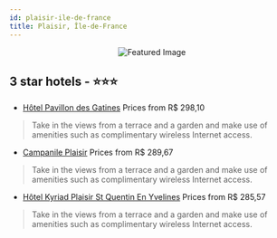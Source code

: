 ```yaml
---
id: plaisir-ile-de-france
title: Plaisir, Île-de-France
---
```


<center><img src="https://i.travelapi.com/hotels/13000000/12470000/12466600/12466548/3a26c148_z.jpg" alt="Featured Image" /></center>


##  3 star hotels - ⭐️⭐️⭐️

-    [Hôtel Pavillon des Gatines](https://us.hurb.com/hotels/plaisir/hotel-pavillon-des-gatines-JNP-JP616402?cmp=18055) Prices from R$ 298,10
   > Take in the views from a terrace and a garden and make use of amenities such as complimentary wireless Internet access.
-    [Campanile Plaisir](https://us.hurb.com/hotels/plaisir/campanile-plaisir-JNP-JP00014D?cmp=18055) Prices from R$ 289,67
   > Take in the views from a terrace and a garden and make use of amenities such as complimentary wireless Internet access.
-    [Hôtel Kyriad Plaisir St Quentin En Yvelines](https://us.hurb.com/hotels/plaisir/hotel-kyriad-plaisir-st-quentin-en-yvelines-JNP-JP111745?cmp=18055) Prices from R$ 285,57
   > Take in the views from a terrace and a garden and make use of amenities such as complimentary wireless Internet access.
